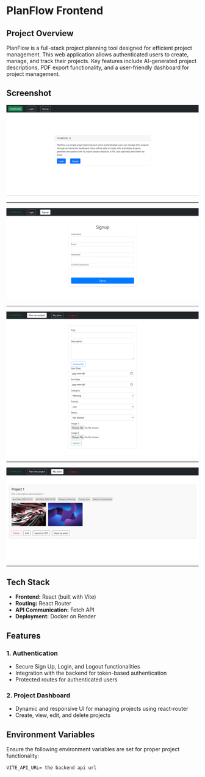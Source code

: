 # PlanFlow Frontend

## Project Overview
PlanFlow is a full-stack project planning tool designed for efficient project management. This web application allows authenticated users to create, manage, and track their projects. Key features include AI-generated project descriptions, PDF export functionality, and a user-friendly dashboard for project management.

## Screenshot

![Project Screenshot](https://raw.githubusercontent.com/abdrrahim2002/planflow_backend/refs/heads/main/images/1.png)

---
![Project Screenshot](https://raw.githubusercontent.com/abdrrahim2002/planflow_backend/refs/heads/main/images/2.png)

---
![Project Screenshot](https://raw.githubusercontent.com/abdrrahim2002/planflow_backend/refs/heads/main/images/3.png)

---
![Project Screenshot](https://raw.githubusercontent.com/abdrrahim2002/planflow_backend/refs/heads/main/images/4.png)

---


## Tech Stack
- **Frontend:** React (built with Vite)
- **Routing:** React Router
- **API Communication:** Fetch API
- **Deployment:** Docker on Render

## Features

### 1. Authentication
- Secure Sign Up, Login, and Logout functionalities
- Integration with the backend for token-based authentication
- Protected routes for authenticated users

### 2. Project Dashboard
- Dynamic and responsive UI for managing projects using react-router
- Create, view, edit, and delete projects

## Environment Variables
Ensure the following environment variables are set for proper project functionality:

```env
VITE_API_URL= the backend api url
```


